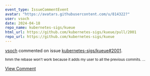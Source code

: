 ```yaml
---
event_type: IssueCommentEvent
avatar: "https://avatars.githubusercontent.com/u/814322?"
user: vsoch
date: 2024-04-18
repo_name: kubernetes-sigs/kueue
html_url: https://github.com/kubernetes-sigs/kueue/pull/2001
repo_url: https://github.com/kubernetes-sigs/kueue
---
```


<a href='https://github.com/vsoch' target='_blank'>vsoch</a> commented on issue <a href='https://github.com/kubernetes-sigs/kueue/pull/2001' target='_blank'>kubernetes-sigs/kueue#2001</a>.

<small>hmm the rebase won't work because it adds my user to all the previous commits. ...</small>

<a href='https://github.com/kubernetes-sigs/kueue/pull/2001' target='_blank'>View Comment</a>